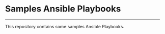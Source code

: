 # Samples Ansible Playbooks
-------------------------

This repository contains some samples Ansible Playbooks.
